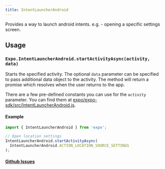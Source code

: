 ```yaml
---
title: IntentLauncherAndroid
---
```


Provides a way to launch android intents. e.g. - opening a specific settings screen.

## Usage

### `Expo.IntentLauncherAndroid.startActivityAsync(activity, data)`

Starts the specified activity. The optional `data` parameter can be specified to pass additional data object to the activity. The method will return a promise which resolves when the user returns to the app.

There are a few pre-defined constants you can use for the `activity` parameter. You can find them at [expo/expo-sdk/src/IntentLauncherAndroid.js](https://github.com/expo/expo-sdk/blob/master/src/IntentLauncherAndroid.js).

#### Example

```javascript
import { IntentLauncherAndroid } from 'expo';

// Open location settings
IntentLauncherAndroid.startActivityAsync(
  IntentLauncherAndroid.ACTION_LOCATION_SOURCE_SETTINGS
);
```

#### [Github Issues](https://github.com/expo/expo/labels/IntentLauncher)